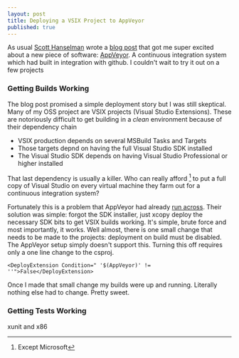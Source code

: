 ```yaml
---
layout: post
title: Deploying a VSIX Project to AppVeyor
published: true
---
```


As usual [Scott Hanselman](http://www.hanselman.com/) wrote a [blog post](http://www.hanselman.com/blog/AppVeyorAGoodContinuousIntegrationSystemIsAJoyToBehold.aspx) that got me super excited about a new piece of software: [AppVeyor](www.appveyor.com).  A continuous integration system which had built in integration with github.  I couldn't wait to try it out on a few projects

### Getting Builds Working

The blog post promised a simple deployment story but I was still skeptical.  Many of my OSS project are VSIX projects (Visual Studio Extensions).  These are notoriously difficult to get building in a *clean* environment because of their dependency chain

- VSIX production depends on several MSBuild Tasks and Targets
- Those targets depnd on having the full Visual Studio SDK installed
- The Visual Studio SDK depends on having Visual Studio Professional or higher installed

That last dependency is usually a killer.  Who can really afford [^1] to put a full copy of Visual Studio on every virtual machine they farm out for a continuous integration system?  

Fortunately this is a problem that AppVeyor had already [run across](http://help.appveyor.com/discussions/questions/193-visual-studio-sdk).  Their solution was simple: forgot the SDK installer, just xcopy deploy the necessary SDK bits to get VSIX builds working.  It's simple, brute force and most importantly, it works.  Well almost, there is one small change that needs to be made to the projects: deployment on build must be disabled.  The AppVeyor setup simply doesn't support this.  Turning this off requires only a one line change to the csproj.

```
<DeployExtension Condition=" '$(AppVeyor)' != ''">False</DeployExtension>
```

Once I made that small change my builds were up and running.  Literally nothing else had to change.  Pretty sweet.  

### Getting Tests Working


xunit and x86

[^1]: Except Microsoft